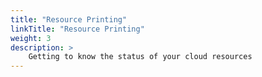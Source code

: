 ```yaml
---
title: "Resource Printing"
linkTitle: "Resource Printing"
weight: 3
description: >
    Getting to know the status of your cloud resources
---
```

